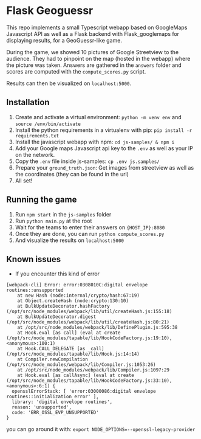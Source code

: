 # Flask Geoguessr
This repo implements a small Typescript webapp based on GoogleMaps Javascript API as well as a Flask backend with Flask_googlemaps for displaying results, for a GeoGuessr-like game.

During the game, we showed 10 pictures of Google Streetview to the audience. They had to pinpoint on the map (hosted in the webapp) where the picture was taken. Answers are gathered in the `answers` folder and scores are computed with the `compute_scores.py` script.

Results can then be visualized on `localhost:5000`.

## Installation

1. Create and activate a virtual environment: `python -m venv env` and `source /env/bin/activate`
2. Install the python requirements in a virtualenv with pip: `pip install -r requirements.txt`
2. Install the javascript webapp with npm: `cd js-samples/ & npm i`
3. Add your Google maps Javascript api key to the `.env` as well as your IP on the network.
4. Copy the `.env` file inside js-samples: `cp .env js.samples/`
5. Prepare your `ground_truth.json`: Get images from streetview as well as the coordinates (they can be found in the url)
6. All set!

## Running the game

1. Run `npm start` in the `js-samples` folder
2. Run `python main.py` at the root
3. Wait for the teams to enter their answers on `{HOST_IP}:8080`
4. Once they are done, you can run `python compute_scores.py`
5. And visualize the results on `localhost:5000`

## Known issues

* If you encounter this kind of error
```
[webpack-cli] Error: error:0308010C:digital envelope routines::unsupported
    at new Hash (node:internal/crypto/hash:67:19)
    at Object.createHash (node:crypto:130:10)
    at BulkUpdateDecorator.hashFactory (/opt/src/node_modules/webpack/lib/util/createHash.js:155:18)
    at BulkUpdateDecorator.digest (/opt/src/node_modules/webpack/lib/util/createHash.js:80:21)
    at /opt/src/node_modules/webpack/lib/DefinePlugin.js:595:38
    at Hook.eval [as call] (eval at create (/opt/src/node_modules/tapable/lib/HookCodeFactory.js:19:10), <anonymous>:100:1)
    at Hook.CALL_DELEGATE [as _call] (/opt/src/node_modules/tapable/lib/Hook.js:14:14)
    at Compiler.newCompilation (/opt/src/node_modules/webpack/lib/Compiler.js:1053:26)
    at /opt/src/node_modules/webpack/lib/Compiler.js:1097:29
    at Hook.eval [as callAsync] (eval at create (/opt/src/node_modules/tapable/lib/HookCodeFactory.js:33:10), <anonymous>:6:1) {
  opensslErrorStack: [ 'error:03000086:digital envelope routines::initialization error' ],
  library: 'digital envelope routines',
  reason: 'unsupported',
  code: 'ERR_OSSL_EVP_UNSUPPORTED'
}
```

you can go around it with: `export NODE_OPTIONS=--openssl-legacy-provider`